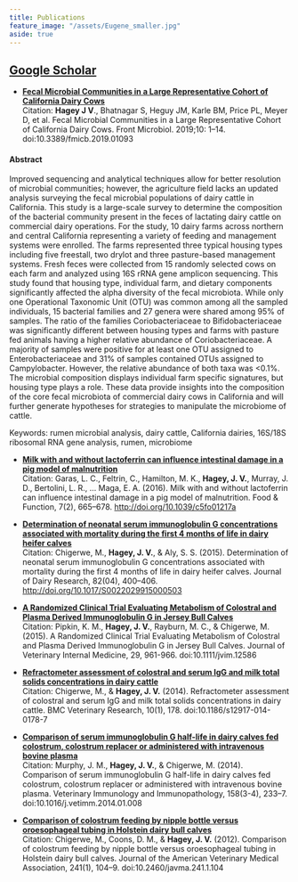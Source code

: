 ```yaml
---
title: Publications
feature_image: "/assets/Eugene_smaller.jpg"
aside: true
---
```


## [Google Scholar](https://scholar.google.com/citations?user=b3QakQEAAAAJ&hl=en)

- [**Fecal Microbial Communities in a Large Representative Cohort of California Dairy Cows**](https://www.frontiersin.org/articles/10.3389/fmicb.2019.01093/full)  
Citation: **Hagey J V**., Bhatnagar S, Heguy JM, Karle BM, Price PL, Meyer D, et al. Fecal Microbial Communities in a Large Representative Cohort of California Dairy Cows. Front Microbiol. 2019;10: 1–14. doi:10.3389/fmicb.2019.01093 

#### Abstract
Improved sequencing and analytical techniques allow for better resolution of microbial communities; however, the agriculture field lacks an updated analysis surveying the fecal microbial populations of dairy cattle in California. This study is a large-scale survey to determine the composition of the bacterial community present in the feces of lactating dairy cattle on commercial dairy operations. For the study, 10 dairy farms across northern and central California representing a variety of feeding and management systems were enrolled. The farms represented three typical housing types including five freestall, two drylot and three pasture-based management systems. Fresh feces were collected from 15 randomly selected cows on each farm and analyzed using 16S rRNA gene amplicon sequencing. This study found that housing type, individual farm, and dietary components significantly affected the alpha diversity of the fecal microbiota. While only one Operational Taxonomic Unit (OTU) was common among all the sampled individuals, 15 bacterial families and 27 genera were shared among 95% of samples. The ratio of the families Coriobacteriaceae to Bifidobacteriaceae was significantly different between housing types and farms with pasture fed animals having a higher relative abundance of Coriobacteriaceae. A majority of samples were positive for at least one OTU assigned to Enterobacteriaceae and 31% of samples contained OTUs assigned to Campylobacter. However, the relative abundance of both taxa was <0.1%. The microbial composition displays individual farm specific signatures, but housing type plays a role. These data provide insights into the composition of the core fecal microbiota of commercial dairy cows in California and will further generate hypotheses for strategies to manipulate the microbiome of cattle.  

Keywords: rumen microbial analysis, dairy cattle, California dairies, 16S/18S ribosomal RNA gene analysis, rumen, microbiome

- [**Milk with and without lactoferrin can influence intestinal damage in a pig model of malnutrition**](http://doi.org/10.1039/c5fo01217a)  
Citation: Garas, L. C., Feltrin, C., Hamilton, M. K., **Hagey, J. V.**, Murray, J. D., Bertolini, L. R., … Maga, E. A. (2016). Milk with and without lactoferrin can influence intestinal damage in a pig model of malnutrition. Food & Function, 7(2), 665–678. http://doi.org/10.1039/c5fo01217a  
  
- [**Determination of neonatal serum immunoglobulin G concentrations associated with mortality during the first 4 months of life in dairy heifer calves**](http://doi.org/10.1017/S0022029915000503)  
Citation: Chigerwe, M., **Hagey, J. V.**, & Aly, S. S. (2015). Determination of neonatal serum immunoglobulin G concentrations associated with mortality during the first 4 months of life in dairy heifer calves. Journal of Dairy Research, 82(04), 400–406. http://doi.org/10.1017/S0022029915000503  
  
- [**A Randomized Clinical Trial Evaluating Metabolism of Colostral and Plasma Derived Immunoglobulin G in Jersey Bull Calves**](doi:10.1111/jvim.12586)  
Citation: Pipkin, K. M., **Hagey, J. V.**, Rayburn, M. C., & Chigerwe, M. (2015). A Randomized Clinical Trial Evaluating Metabolism of Colostral and Plasma Derived Immunoglobulin G in Jersey Bull Calves. Journal of Veterinary Internal Medicine, 29, 961-966. doi:10.1111/jvim.12586  
  
- [**Refractometer assessment of colostral and serum IgG and milk total solids concentrations in dairy cattle**](doi:10.1186/s12917-014-0178-7)  
Citation: Chigerwe, M., & **Hagey, J. V.** (2014). Refractometer assessment of colostral and serum IgG and milk total solids concentrations in dairy cattle. BMC Veterinary Research, 10(1), 178. doi:10.1186/s12917-014-0178-7  
  
- [**Comparison of serum immunoglobulin G half-life in dairy calves fed colostrum, colostrum replacer or administered with intravenous bovine plasma**](doi:10.1016/j.vetimm.2014.01.008)  
Citation: Murphy, J. M., **Hagey, J. V.**, & Chigerwe, M. (2014). Comparison of serum immunoglobulin G half-life in dairy calves fed colostrum, colostrum replacer or administered with intravenous bovine plasma. Veterinary Immunology and Immunopathology, 158(3-4), 233–7. doi:10.1016/j.vetimm.2014.01.008  
  
- [**Comparison of colostrum feeding by nipple bottle versus oroesophageal tubing in Holstein dairy bull calves**](doi:10.2460/javma.241.1.104)  
Citation: Chigerwe, M., Coons, D. M., & **Hagey, J. V.** (2012). Comparison of colostrum feeding by nipple bottle versus oroesophageal tubing in Holstein dairy bull calves. Journal of the American Veterinary Medical Association, 241(1), 104–9. doi:10.2460/javma.241.1.104  
